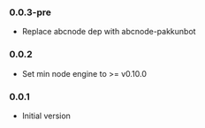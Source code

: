 ### 0.0.3-pre
* Replace abcnode dep with abcnode-pakkunbot

### 0.0.2
* Set min node engine to >= v0.10.0

### 0.0.1
* Initial version 
